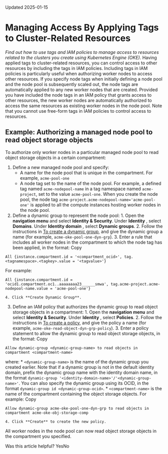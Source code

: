 Updated 2025-01-15
# Managing Access By Applying Tags to Cluster-Related Resources
_Find out how to use tags and IAM policies to manage access to resources related to the clusters you create using Kubernetes Engine (OKE)._
Having applied tags to cluster-related resources, you can control access to other resources by including the tags in IAM policies. 
Including tags in IAM policies is particularly useful when authorizing worker nodes to access other resources. If you specify node tags when initially defining a node pool and the node pool is subsequently scaled out, the node tags are automatically applied to any new worker nodes that are created. Provided you have included the node tags in an IAM policy that grants access to other resources, the new worker nodes are automatically authorized to access the same resources as existing worker nodes in the node pool.
Note that you cannot use free-form tags in IAM policies to control access to resources.
## Example: Authorizing a managed node pool to read object storage objects 
To authorize only worker nodes in a particular managed node pool to read object storage objects in a certain compartment:
  1. Define a new managed node pool and specify:
     * A name for the node pool that is unique in the compartment. For example, `acme-pool-one`
     * A node tag set to the name of the node pool. For example, a defined tag named `acme-nodepool-name` in a tag namespace named `acme-project`, set to the value `acme-pool-one`.
When you create the node pool, the node tag `acme-project.acme-nodepool-name='acme-pool-one'` is applied to all the compute instances hosting worker nodes in the node pool.
  2. Define a dynamic group to represent the node pool:
    1. Open the **navigation menu** and select **Identity & Security**. Under **Identity** , select **Domains**. Under **Identity domain** , select **Dynamic groups**. 
    2. Follow the instructions in [To create a dynamic group](https://docs.oracle.com/iaas/Content/Identity/Tasks/managingdynamicgroups.htm#To), and give the dynamic group a name (for example, `acme-oke-pool-one-dyn-grp`).
    3. Enter a rule that includes all worker nodes in the compartment to which the node tag has been applied, in the format:
Copy
```
All {instance.compartment.id = '<compartment_ocid>', tag.<tagnamespace>.<tagkey>.value = '<tagvalue>'}
```

For example:
```
All {instance.compartment.id = 'ocid1.compartment.oc1..aaaaaaaa23______smwa', tag.acme-project.acme-nodepool-name.value = 'acme-pool-one'}
```

    4. Click **Create Dynamic Group**.
  3. Define an IAM policy that authorizes the dynamic group to read object storage objects in a compartment:
    1. Open the **navigation menu** and select **Identity & Security**. Under **Identity** , select **Policies**.
    2. Follow the instructions in [To create a policy](https://docs.oracle.com/iaas/Content/Identity/Tasks/managingpolicies.htm#To_create_a_policy), and give the policy a name (for example, `acme-oke-read-object-dyn-grp-policy`).
    3. Enter a policy statement to allow the dynamic group to read object storage objects, in the format:
Copy
```
Allow dynamic-group <dynamic-group-name> to read objects in compartment <compartment-name>
```

where:
       * `<dynamic-group-name>` is the name of the dynamic group you created earlier. Note that if a dynamic group is not in the default identity domain, prefix the dynamic group name with the identity domain name, in the format `dynamic-group '<identity-domain-name>'/'<dynamic-group-name>'`. You can also specify the dynamic group using its OCID, in the format `dynamic-group id <dynamic-group-ocid>`.
       * `<compartment-name>` is the name of the compartment containing the object storage objects.
For example:
Copy
```
Allow dynamic-group acme-oke-pool-one-dyn-grp to read objects in compartment acme-oke-obj-storage-comp
```

    4. Click **Create** to create the new policy.
All worker nodes in the node pool can now read object storage objects in the compartment you specified.


Was this article helpful?
YesNo

